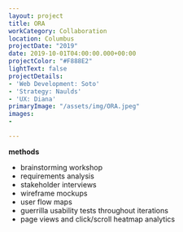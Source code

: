 ```yaml
---
layout: project
title: ORA
workCategory: Collaboration
location: Columbus
projectDate: "2019"
date: 2019-10-01T04:00:00.000+00:00
projectColor: "#F888E2"
lightText: false
projectDetails:
- 'Web Development: Soto'
- 'Strategy: Naulds'
- 'UX: Diana'
primaryImage: "/assets/img/ORA.jpeg"
images:
- 

---
```

**methods**

* brainstorming workshop
* requirements analysis
* stakeholder interviews
* wireframe mockups
* user flow maps
* guerrilla usability tests throughout iterations
* page views and click/scroll heatmap analytics 